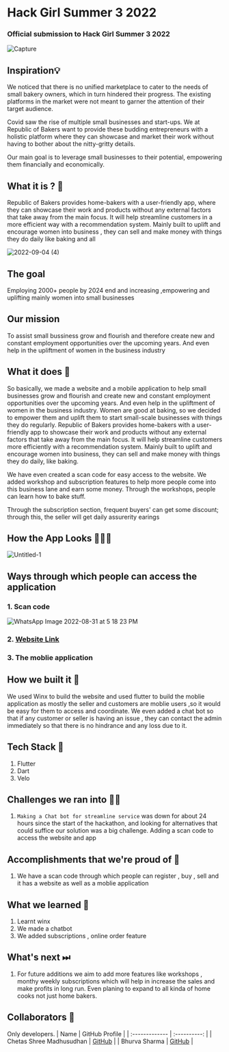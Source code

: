 # Hack Girl Summer 3 2022
### Official submission to Hack Girl Summer 3 2022

 ![Capture](https://user-images.githubusercontent.com/75165587/188296582-37c23757-c145-4d40-8cee-6ebbecfaf169.PNG)


## Inspiration💡
We noticed that there is no unified marketplace to cater to the needs of small bakery owners, which in turn hindered their progress. The existing platforms in the market were not meant to garner the attention of their target audience.

Covid saw the rise of multiple small businesses and start-ups. We at Republic of Bakers want to provide these budding entrepreneurs with a holistic platform where they can showcase and market their work without having to bother about the nitty-gritty details.

Our main goal is to leverage small businesses to their potential, empowering them financially and economically.


## What it is ? 🎠
Republic of Bakers provides home-bakers with a user-friendly app, where they can showcase their work and products without any external factors that take away from the main focus. It will help streamline customers in a more efficient way with a recommendation system. Mainly built to uplift and encourage women into business , they can sell and make money with things they do daily like baking and all

![2022-09-04 (4)](https://user-images.githubusercontent.com/75165587/188296994-ae368a7c-ebf3-49e4-a470-f5a99d682d59.png)

## The goal
Employing 2000+ people by 2024 end and increasing ,empowering and uplifting mainly women into small businesses

## Our mission
To assist small bussiness grow and flourish and therefore create new and constant employment opportunities over the upcoming years. And even help in the upliftment of women in the business industry 

## What it does 🧭
So basically, we made a website and a mobile application to help small businesses grow and flourish and create new and constant employment opportunities over the upcoming years. And even help in the upliftment of women in the business industry. Women are good at baking, so we decided to empower them and uplift them to start small-scale businesses with things they do regularly. Republic of Bakers provides home-bakers with a user-friendly app to showcase their work and products without any external factors that take away from the main focus. It will help streamline customers more efficiently with a recommendation system. Mainly built to uplift and encourage women into business, they can sell and make money with things they do daily, like baking.

We have even created a scan code for easy access to the website. We added workshop and subscription features to help more people come into this business lane and earn some money. Through the workshops, people can learn how to bake stuff.

Through the subscription section, frequent buyers' can get some discount; through this, the seller will get daily assurerity earings 

## How the App Looks 🤜🔥🤛
![Untitled-1](https://user-images.githubusercontent.com/75165587/188301077-39431510-a410-41bc-9fd1-9673ff653f90.png)


## Ways through which people can access the application
### 1. Scan code 
![WhatsApp Image 2022-08-31 at 5 18 23 PM](https://user-images.githubusercontent.com/75165587/188300397-d861e4af-1a5f-42ed-af19-058c591460c0.jpeg)
### 2. [Website Link](https://bhurvaxsharmaindia.wixsite.com/mysite-2/home)
### 3. The moblie application 


## How we built it 🔧
We used Winx to build the website and used flutter to build the moblie application as mostly the seller and customers are moblie users ,so it would be easy for them to access and coordinate. We even added a chat bot so that if any customer or seller is having an issue , they can contact the admin immediately so that there is no hindrance and any loss due to it.


## Tech Stack 🔨
1. Flutter
2. Dart
3. Velo

## Challenges we ran into 🏃‍♂️

1. `Making a Chat bot for streamline service` was down for about 24 hours since the start of the hackathon, and looking for alternatives that could suffice our solution was a big challenge. Adding a scan code to access the website and app

## Accomplishments that we're proud of 🏅
1. We have a scan code through which people can register , buy , sell and it has a website as well as a moblie application

## What we learned 🧠
1. Learnt winx 
2. We made a chatbot
3. We added subscriptions , online order feature 

## What's next ⏭
 1. For future additions we aim to add more features like workshops , monthy weekly subscriptions which will help in increase the sales and make profits in long run.
 Even planing to expand to all kinda of home cooks not just home bakers.
 
## Collaborators 🤖

Only developers.
| Name      | GitHub Profile     |
| :------------- | :----------: |
|  Chetas Shree Madhusudhan   | [GitHub](https://github.com/ChetasShree) |
|  Bhurva Sharma  | [GitHub](https://github.com/Bhurva6) |
